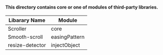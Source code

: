 #### This directory contains core or one of modules of third-party libraries.
Libarary Name|Module
-----|-------------
Scroller|core
Smooth-scroll|easingPattern
resize-detector|injectObject